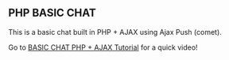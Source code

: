 ## PHP BASIC CHAT

This is a basic chat built in PHP + AJAX using Ajax Push (comet).

Go to [BASIC CHAT PHP + AJAX Tutorial](https://youtu.be/Il-Sui-c1tw) for a quick video!